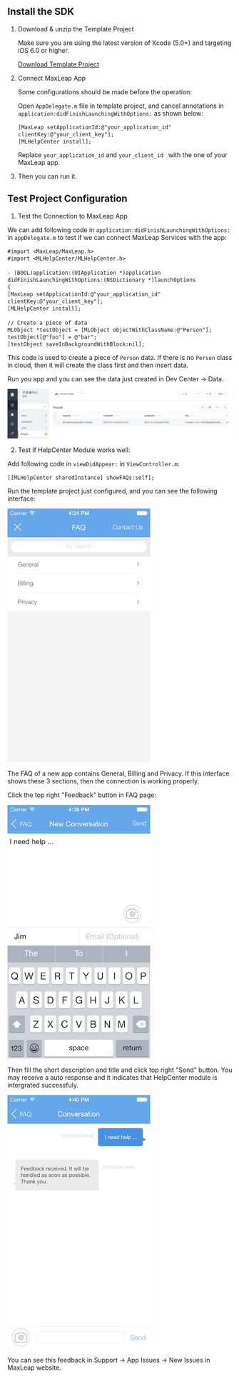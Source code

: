 
## Install the SDK

1. Download & unzip the Template Project

	Make sure you are using the latest version of Xcode (5.0+) and targeting iOS 6.0 or higher.

    <a class="download-sdk" href="https://github.com/MaxLeap/Demo-Support-iOS" target="_blank">Download Template Project</a>

2. Connect MaxLeap App

	Some configurations should be made before the operation:
	
	Open `AppDelegate.m` file in template project, and cancel annotations in `application:didFinishLaunchingWithOptions:` as shown below:
    
    ```objc
    [MaxLeap setApplicationId:@"your_application_id" clientKey:@"your_client_key"];
    [MLHelpCenter install];
    ```
    
    Replace `your_application_id` and `your_client_id ` with the one of your MaxLeap app.
    
3. Then you can run it.
    
    
## Test Project Configuration

1. Test the Connection to MaxLeap App

We can add following code in `application:didFinishLaunchingWithOptions:` in `appDelegate.m` to test if we can connect MaxLeap Services with the app:


```objc
#import <MaxLeap/MaxLeap.h>
#import <MLHelpCenter/MLHelpCenter.h>

- (BOOL)application:(UIApplication *)application 	didFinishLaunchingWithOptions:(NSDictionary *)launchOptions
{
[MaxLeap setApplicationId:@"your_application_id" 	clientKey:@"your_client_key"];
[MLHelpCenter install];

// Create a piece of data
MLObject *testObject = [MLObject objectWithClassName:@"Person"];
testObject[@"foo"] = @"bar";
[testObject saveInBackgroundWithBlock:nil];
```

This code is used to create a piece of `Person` data. If there is no `Person` class in cloud, then it will create the class first and then insert data.

Run you app and you can see the data just created in Dev Center -> Data.

![imgSDKQSTestAddObj](../../../images/imgSDKQSTestAddObj.png)

2. Test if HelpCenter Module works well: 

Add following code in `viewDidAppear:` in `ViewController.m`:

```
[[MLHelpCenter sharedInstance] showFAQs:self];
```

Run the template project just configured, and you can see the following interface:

![ios_faq_view](../../../images/ios_faq_view.png)


The FAQ of a new app contains General, Billing and Privacy. If this interface shows these 3 sections, then the connection is working properly.

Click the top right "Feedback" button in FAQ page:

![ios_new_conversation_view](../../../images/ios_new_conversation_view.png)

Then fill the short description and title and click top right "Send" button. You may receive a auto response and it indicates that HelpCenter module is intergrated successfuly.

![ios_issue_message_view](../../../images/ios_issue_message_view.png)

You can see this feedback in Support -> App Issues -> New Issues in MaxLeap website.
